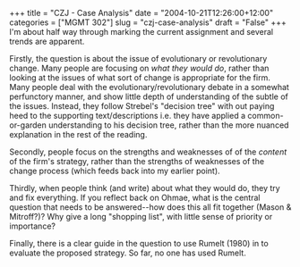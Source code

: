 +++
title = "CZJ - Case Analysis"
date = "2004-10-21T12:26:00+12:00"
categories = ["MGMT 302"]
slug = "czj-case-analysis"
draft = "False"
+++
I'm about half way through marking the current assignment and
several trends are apparent.

Firstly, the question is about the issue of evolutionary or
revolutionary change. Many people are focusing on _what they would
do_, rather than looking at the issues of what sort of change is
appropriate for the firm. Many people deal with the
evolutionary/revolutionary debate in a somewhat perfunctory manner,
and show little depth of understanding of the subtle of the issues.
Instead, they follow Strebel's "decision tree" with out paying heed to
the supporting text/descriptions i.e. they have applied a
common-or-garden understanding to his decision tree, rather than the
more nuanced explanation in the rest of the reading.

Secondly, people focus on the strengths and weaknesses of of the
_content_ of the firm's strategy, rather than the strengths of
weaknesses of the change process (which feeds back into my earlier
point).

Thirdly, when people think (and write) about what they would do, they
try and fix everything. If you reflect back on Ohmae, what is the
central question that needs to be answered--how does this all fit
together (Mason & Mitroff?)? Why give a long "shopping list", with
little sense of priority or importance?

Finally, there is a clear guide in the question to use Rumelt (1980) in
to evaluate the proposed strategy. So far, no one has used Rumelt.

